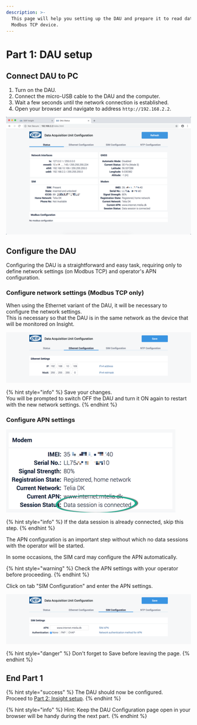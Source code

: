 ```yaml
---
description: >-
  This page will help you setting up the DAU and prepare it to read data from a
  Modbus TCP device.
---
```


# Part 1: DAU setup

## Connect DAU to PC

1. Turn on the DAU.
2. Connect the micro-USB cable to the DAU and the computer.
3. Wait a few seconds until the network connection is established.
4. Open your browser and navigate to address `http://192.168.2.2`.

![After connection is established, the result should look similar to this.](../../.gitbook/assets/image%20%281%29.png)

## Configure the DAU

Configuring the DAU is a straightforward and easy task, requiring only to define network settings \(on Modbus TCP\) and operator's APN configuration. 

### Configure network settings \(Modbus TCP only\)

When using the Ethernet variant of the DAU, it will be necessary to configure the network settings.  
This is necessary so that the DAU is in the same network as the device that will be monitored on Insight.

![](../../.gitbook/assets/dau_config_ethernet.png)

{% hint style="info" %}
Save your changes.  
You will be prompted to switch OFF the DAU and turn it ON again to restart with the new network settings.
{% endhint %}

### Configure APN settings

![](../../.gitbook/assets/image%20%283%29.png)

{% hint style="info" %}
If the data session is already connected, skip this step.
{% endhint %}

The APN configuration is an important step without which no data sessions with the operator will be started.

In some occasions, the SIM card may configure the APN automatically.

{% hint style="warning" %}
Check the APN settings with your operator before proceeding.
{% endhint %}

Click on tab "SIM Configuration" and enter the APN settings.

![](../../.gitbook/assets/dau_config_provider.png)

{% hint style="danger" %}
Don't forget to Save before leaving the page.
{% endhint %}

## End Part 1

{% hint style="success" %}
The DAU should now be configured.   
Proceed to [Part 2: Insight setup](part-2-insight-setup.md).
{% endhint %}

{% hint style="info" %}
Hint: Keep the DAU Configuration page open in your browser will be handy during the next part.
{% endhint %}

